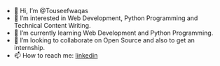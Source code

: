 - 👋 Hi, I’m @Touseefwaqas
- 👀 I’m interested in Web Development, Python Programming and Technical Content Writing.
- 🌱 I’m currently learning Web Development and Python Programming.
- 💞️ I’m looking to collaborate on Open Source and also to get an internship.
- 📫 How to reach me: [linkedin](https://www.linkedin.com/in/touseef-waqas-8911b4284/)

<!---
Touseefwaqas/Touseefwaqas is a ✨ special ✨ repository because its `README.md` (this file) appears on your GitHub profile.
You can click the Preview link to take a look at your changes.
--->
